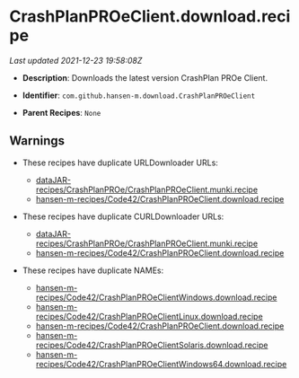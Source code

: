 # CrashPlanPROeClient.download.recipe

_Last updated 2021-12-23 19:58:08Z_

- **Description**: Downloads the latest version CrashPlan PROe Client.

- **Identifier**: `com.github.hansen-m.download.CrashPlanPROeClient`

- **Parent Recipes**: `None`

## Warnings

- These recipes have duplicate URLDownloader URLs:
    - [dataJAR-recipes/CrashPlanPROe/CrashPlanPROeClient.munki.recipe](/autopkg-dupe-tracker/dataJAR-recipes/CrashPlanPROe/CrashPlanPROeClient.munki.recipe)
    - [hansen-m-recipes/Code42/CrashPlanPROeClient.download.recipe](/autopkg-dupe-tracker/hansen-m-recipes/Code42/CrashPlanPROeClient.download.recipe)

- These recipes have duplicate CURLDownloader URLs:
    - [dataJAR-recipes/CrashPlanPROe/CrashPlanPROeClient.munki.recipe](/autopkg-dupe-tracker/dataJAR-recipes/CrashPlanPROe/CrashPlanPROeClient.munki.recipe)
    - [hansen-m-recipes/Code42/CrashPlanPROeClient.download.recipe](/autopkg-dupe-tracker/hansen-m-recipes/Code42/CrashPlanPROeClient.download.recipe)

- These recipes have duplicate NAMEs:
    - [hansen-m-recipes/Code42/CrashPlanPROeClientWindows.download.recipe](/autopkg-dupe-tracker/hansen-m-recipes/Code42/CrashPlanPROeClientWindows.download.recipe)
    - [hansen-m-recipes/Code42/CrashPlanPROeClientLinux.download.recipe](/autopkg-dupe-tracker/hansen-m-recipes/Code42/CrashPlanPROeClientLinux.download.recipe)
    - [hansen-m-recipes/Code42/CrashPlanPROeClient.download.recipe](/autopkg-dupe-tracker/hansen-m-recipes/Code42/CrashPlanPROeClient.download.recipe)
    - [hansen-m-recipes/Code42/CrashPlanPROeClientSolaris.download.recipe](/autopkg-dupe-tracker/hansen-m-recipes/Code42/CrashPlanPROeClientSolaris.download.recipe)
    - [hansen-m-recipes/Code42/CrashPlanPROeClientWindows64.download.recipe](/autopkg-dupe-tracker/hansen-m-recipes/Code42/CrashPlanPROeClientWindows64.download.recipe)